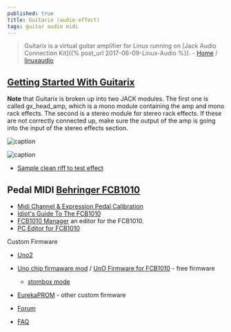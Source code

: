 ```yaml
---
published: true
title: Guitarix (audio effect)
tags: guitar audio midi
---
```

> Guitarix is a virtual guitar amplifier for Linux running on [Jack Audio Connection Kit]({% post_url 2017-06-09-Linux-Audio %}). - [Home](https://guitarix.org/) / [linuxaudio](https://wiki.linuxaudio.org/apps/all/guitarix)

## [Getting Started With Guitarix](https://linuxaudio.github.io/libremusicproduction/html/articles/ultimate-guide-getting-started-guitarix.html)

**Note** that Guitarix is broken up into two JACK modules. The first one is called gx_head_amp, which is a mono module containing the amp and mono rack effects. The second is a stereo module for stereo rack effects. If these are not correctly connected up, make sure the output of the amp is going into the input of the stereo effects section.

![caption](https://linuxaudio.github.io/libremusicproduction/html/sites/default/files/articles/Standalone%20connections.png)

![caption](https://linuxaudio.github.io/libremusicproduction/html/sites/default/files/news/gx_gui_update.png)

- [Sample clean riff to test effect](https://www.youtube.com/watch?v=2iei5bFI9Bk)

## Pedal MIDI [Behringer FCB1010](https://www.thomann.de/fr/behringer_fcb_1010.htm)
- [Midi Channel & Expression Pedal Calibration](https://wayneward.es/linux-audio/guitarix-behringer-fcb1010-midi-channel-expression-pedal-calibration/)
- [Idiot's Guide To The FCB1010](http://host.mtnsys.com:81/faq-fcb/IdiotsGuide.htm)
- [FCB1010 Manager](https://mountainutilities.eu/fcb1010) an editor for the FCB1010. 
- [PC Editor for FCB1010](http://www.mtnsys.com/?path=faq-fcb/PCEditorBeta.htm%3f)

Custom Firmware
- [Uno2](https://www.fcb1010.eu/uno2.html)
- [Uno chip firmaware mod](https://www.voes.be/fcb1010/index.htm) / [UnO Firmware for FCB1010](http://host.mtnsys.com:81/faq-fcb/UnO%20Firmware.htm) - free firmware
	- [stombox mode](https://www.youtube.com/watch?v=mtr0XJQhEZc)
- [EurekaPROM](https://www.eurekasound.com/eurekaprom/pp) - other custom firmware

- [Forum](https://www.mylespaul.com/threads/behringer-fcb1010-w-uno-chip.405086/)
- [FAQ](http://www.mtnsys.com/?path=faq-fcb/showfaqs.asp%3f)
